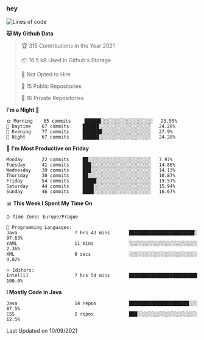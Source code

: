 ### hey

<!--START_SECTION:waka-->
![Lines of code](https://img.shields.io/badge/From%20Hello%20World%20I%27ve%20Written-108926%20lines%20of%20code-blue)

**🐱 My Github Data** 

> 🏆 315 Contributions in the Year 2021
 > 
> 📦 16.5 kB Used in Github's Storage 
 > 
> 🚫 Not Opted to Hire
 > 
> 📜 15 Public Repositories 
 > 
> 🔑 16 Private Repositories  
 > 
**I'm a Night 🦉** 

```text
🌞 Morning    65 commits     ██████░░░░░░░░░░░░░░░░░░░   23.55% 
🌆 Daytime    67 commits     ██████░░░░░░░░░░░░░░░░░░░   24.28% 
🌃 Evening    77 commits     ███████░░░░░░░░░░░░░░░░░░   27.9% 
🌙 Night      67 commits     ██████░░░░░░░░░░░░░░░░░░░   24.28%

```
📅 **I'm Most Productive on Friday** 

```text
Monday       22 commits     ██░░░░░░░░░░░░░░░░░░░░░░░   7.97% 
Tuesday      41 commits     ███░░░░░░░░░░░░░░░░░░░░░░   14.86% 
Wednesday    39 commits     ███░░░░░░░░░░░░░░░░░░░░░░   14.13% 
Thursday     30 commits     ██░░░░░░░░░░░░░░░░░░░░░░░   10.87% 
Friday       54 commits     █████░░░░░░░░░░░░░░░░░░░░   19.57% 
Saturday     44 commits     ████░░░░░░░░░░░░░░░░░░░░░   15.94% 
Sunday       46 commits     ████░░░░░░░░░░░░░░░░░░░░░   16.67%

```


📊 **This Week I Spent My Time On** 

```text
⌚︎ Time Zone: Europe/Prague

💬 Programming Languages: 
Java                     7 hrs 43 mins       ████████████████████████░   97.63% 
YAML                     11 mins             ░░░░░░░░░░░░░░░░░░░░░░░░░   2.36% 
XML                      0 secs              ░░░░░░░░░░░░░░░░░░░░░░░░░   0.02%

🔥 Editors: 
IntelliJ                 7 hrs 54 mins       █████████████████████████   100.0%

```

**I Mostly Code in Java** 

```text
Java                     14 repos            ██████████████████████░░░   87.5% 
CSS                      2 repos             ███░░░░░░░░░░░░░░░░░░░░░░   12.5%

```



 Last Updated on 10/09/2021
<!--END_SECTION:waka-->
